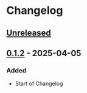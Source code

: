# Changelog

## [Unreleased]

## [0.1.2] - 2025-04-05

### Added

-   Start of Changelog

[Unreleased]: https://github.com/boukepostma/mondaytoframe/compare/0.1.2...HEAD

[0.1.2]: https://github.com/boukepostma/mondaytoframe/compare/4f0cd06bcd30aa87a6733bc43af41e8597b4aebb...0.1.2

